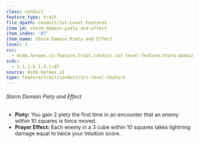 ```yaml
---
class: conduit
feature_type: trait
file_dpath: Conduit/1st-Level Features
item_id: storm-domain-piety-and-effect
item_index: '07'
item_name: Storm Domain Piety and Effect
level: 1
scc:
  - mcdm.heroes.v1:feature.trait.conduit.1st-level-feature:storm-domain-piety-and-effect
scdc:
  - 1.1.1:5.1.4.1:07
source: mcdm.heroes.v1
type: feature/trait/conduit/1st-level-feature
---
```


###### Storm Domain Piety and Effect

- **Piety:** You gain 2 piety the first time in an encounter that an enemy within 10 squares is force moved.
- **Prayer Effect:** Each enemy in a 3 cube within 10 squares takes lightning damage equal to twice your Intuition score.
